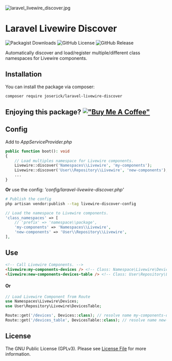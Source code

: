 
![laravel_livewire_discover.jpg](https://joserick.com/livewire_discover.jpg)
# Laravel Livewire Discover
![Packagist Downloads](https://img.shields.io/packagist/dt/joserick/laravel-livewire-discover?color=blue)   ![GitHub License](https://img.shields.io/github/license/joserick/laravel-livewire-discover) ![GitHub Release](https://img.shields.io/github/v/release/joserick/laravel-livewire-discover?color=2da711)

Automatically discover and load/register multiple/different class namespaces for Livewire components.

## Installation

You can install the package via composer:

``` bash
composer require joserick/laravel-livewire-discover
```
## Enjoying this package? [!["Buy Me A Coffee"](https://www.buymeacoffee.com/assets/img/custom_images/orange_img.png)](https://www.buymeacoffee.com/joserick)
## Config
Add to *AppServiceProvider.php*
``` php
public function boot(): void
{
	// Load multiples namespace for Livewire components.
	Livewire::discover('Namespaces\\Livewire', 'my-components');
	Livewire::discover('User\\Repository\\Livewire', 'new-components');
	...
}
```
**Or** use the config: *'config/laravel-livewire-discover.php'*
``` bash
# Publish the config
php artisan vendor:publish --tag livewire-discover-config
```
``` php
// Load the namespace to Livewire components.
'class_namespaces' => [
	// 'prefix' => 'namespace\\package',
	'my-components' => 'Namespaces\\Livewire',
	'new-components' => 'User\\Repository\\Livewire',
],
```
## Use
``` html
<!-- Call Livewire Components. -->
<livewire:my-components-devices /> <!-- Class: Namespace\Livewire\Devices; -->
<livewire:new-components-devices-table /> <!-- Class: User\Repository\Livewire\DevicesTable; -->
```
#### Or
``` php
// Load Livewire Component from Route
use Namespaces\Livewire\Devices;
use User\Repository\Livewire\DevicesTable;

Route::get('/devices', Devices::class); // resolve name my-components-devices
Route::get('/devices_table', DevicesTable::class); // resolve name new-components-devices-table
```
## License

The GNU Public License (GPLv3). Please see [License File](https://github.com/joserick/laravel-livewire-discover/blob/master/LICENSE) for more information.
